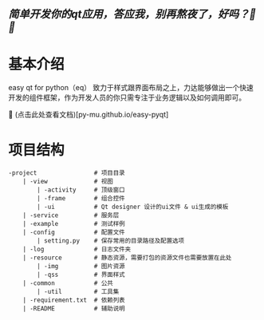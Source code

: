 *简单开发你的qt应用，答应我，别再熬夜了，好吗？👀✨*
---

# 基本介绍

easy qt for python（eq） 致力于样式跟界面布局之上，力达能够做出一个快速开发的组件框架，作为开发人员的你只需专注于业务逻辑以及如何调用即可。

📝 (点击此处查看文档)[py-mu.github.io/easy-pyqt]

# 项目结构
    -project                # 项目目录
        | -view             # 视图
            | -activity     # 顶级窗口
            | -frame        # 组合控件
            | -ui           # Qt designer 设计的ui文件 & ui生成的模板
        | -service          # 服务层
        | -example          # 测试样例
        | -config           # 配置文件
            | setting.py    # 保存常用的目录路径及配置选项
        | -log              # 日志文件夹
        | -resource         # 静态资源，需要打包的资源文件也需要放置在此处
            | -img          # 图片资源
            | -qss          # 界面样式
        | -common           # 公共
            | -util         # 工具集
        | -requirement.txt  # 依赖列表
        | -README           # 辅助说明
